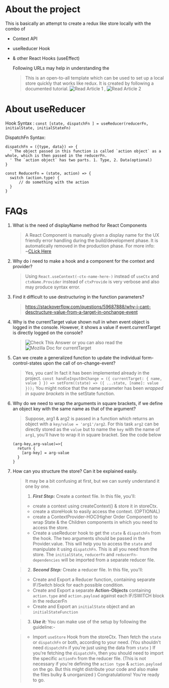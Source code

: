 # About the project

This is basically an attempt to create a redux like store locally with the combo of

- Context API
- useReducer Hook
- & other React Hooks (useEffect)

  Following URLs may help in understanding the

  > This is an open-to-all template which can be used to set up a local store quickly that works like redux. It is created by following a documented tutorial.
  > ![Read Article 1](https://yudhajitadhikary.medium.com/implementation-of-react-hooks-context-api-reducer-all-together-bf2df11070b7) , ![Read Article 2](https://hmh.engineering/using-react-contextapi-usereducer-as-a-replacement-of-redux-as-a-state-management-architecture-336452b2930e)

# About useReducer

Hook Syntax :
`const [state, dispatchFn ] = useReducer(reducerFn, initialState, initialStateFn)`

DispatchFn Syntax:

```
dispatchFn = ({type, data}) => {
  ' The object passed in this function is called `action object` as a whole, which is then passed in the reducerFn.
  ' The `action object` has two parts. 1. Type, 2. Data(optional)
}
```

```
const ReducerFn = (state, action) => {
  switch (action.type) {
      // do something with the action
  }
}
```

# FAQs

1. What is the need of displayName method for React Components

   > A React Component is manually given a display name for the UX friendly error handling during the build/development phase. It is automatically removed in the production phase. For more info: ~[CLick Here](https://stackoverflow.com/questions/41581130/what-is-react-component-displayname-is-used-for)

2. Why do i need to make a hook and a component for the context and provider?

   > Using `React.useContext(-ctx-name-here-)` instead of `useCtx` and `ctxName.Provider` instead of `ctxProvide` is very verbose and also may produce syntax error.

3. Find it difficult to use destructuring in the function parameters?

   > https://stackoverflow.com/questions/59687888/why-i-cant-desctructure-value-from-a-target-in-onchange-event

4. Why is the currentTarget value shown null in when event object is logged in the console. However, it shows a value if event.currentTarget is directly logged on the console?

   > ![Check This Answer](https://stackoverflow.com/a/66086044/11908014) or you can also read the ![Mozilla Doc for currentTarget](https://developer.mozilla.org/en-US/docs/Web/API/Event/currentTarget)

5. Can we create a generalized function to update the individual form-control-states upon the call of on-change-event?

   > Yes, you can! In fact it has been implemented already in the project.
   > `const handleInputOnChange = ({ currentTarget: { name, value } }) => setForm((state) => ({ ...state, [name]: value }));`
   > You might notice that the name parameter has been _wrapped in square brackets_ in the setState function.

6. Why do we need to wrap the arguments in square brackets, if we define an object key with the same name as that of the argument?

   > Suppose, arg1 & arg2 is passed in a function which returns an object with a `key/value = 'arg1'/arg2`. For this task `arg2` can be directly stored as the `value` but to name the `key` with the name of `arg1`, you'll have to wrap it in square bracket. See the code below

   ```
   (arg-key,arg-value)=>{
     return {
       [arg-key] = arg-value
     }
   }
   ```

7. How can you structure the store? Can it be explained easily.

   > It may be a bit confusing at first, but we can surely understand it one by one.
   >
   > 1. **_First Step:_** Create a context file. In this file, you'll:
   >
   > - create a context using createContext() & store it in storeCtx.
   > - create a storeHook to easily access the context. (OPTIONAL)
   > - create a ContextProvider-HOC(Higher Order Component) to wrap State & the Children components in which you need to access the store.
   > - Create a useReducer hook to get the `state` & `dispatchFn` from the hook. The two arguments should be passed in the Provider.value. This will help you to access the `state` and manipulate it using `dispatchFn`.
   >   This is all you need from the store. The `initialState`, `reducerFn` and `reducerFn-dependencies` will be imported from a separate reducer file.

   > 2. **_Second Step:_** Create a reducer file. In this file, you'll:

   > - Create and Export a Reducer function, containing separate IF/Switch block for each possible condition.
   > - Create and Export a separate **Action-Objects** containing `action.type` and `action.payload` against each IF/SWITCH block in the reducerFn
   > - Create and Export an `initialState` object and an `initialStateFunction`

   > 3. **_Use it:_** You can make use of the setup by following the guideline:-

   > - Import `useStore` Hook from the storeCtx. Then fetch the `state` or `dispatchFn` or both, according to your need. (You shouldn't need `dispatchFn` if you're just using the data from `state` )
   >   If you're fetching the `dispatchFn`, then you should need to import the specific `actionFn` from the reducer file. (This is not necessary if you're defining the `action type` & `action.payload` on the go. But this might distribute your code and also make the files bulky & unorganized )
   >   Congratulations! You're ready to go.
